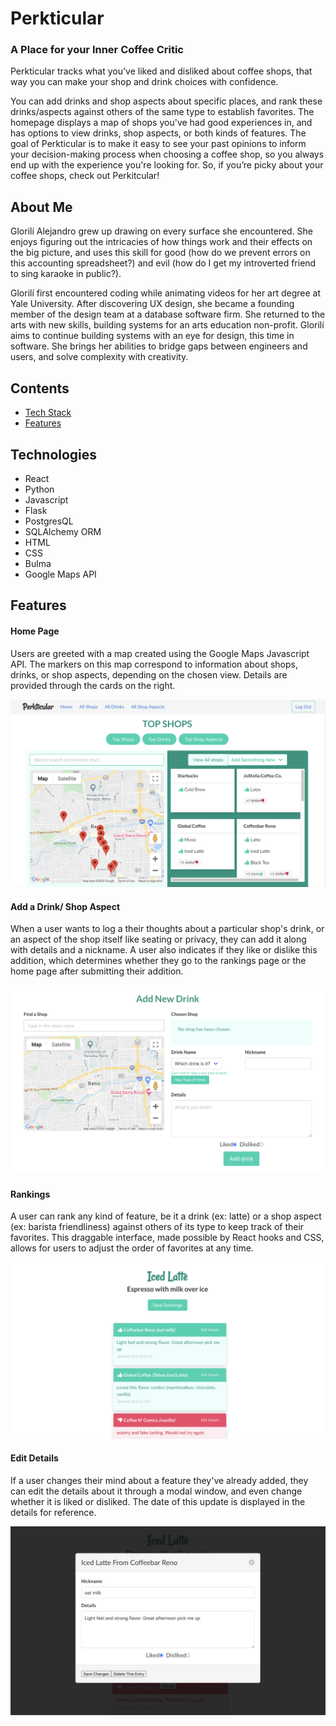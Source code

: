# Perkticular
### A Place for your Inner Coffee Critic
Perkticular tracks what you’ve liked and disliked about coffee shops, that way you can make your shop and drink choices with confidence. 

You can add drinks and shop aspects about specific places, and rank these drinks/aspects against others of the same type to establish favorites. The homepage displays a map of shops you've had good experiences in, and has options to view drinks, shop aspects, or both kinds of features. The goal of Perkticular is to make it easy to see your past opinions to inform your decision-making process when choosing a coffee shop, so you always end up with the experience you're looking for. So, if you’re picky about your coffee shops, check out Perkitcular!

## About Me
Glorilí Alejandro grew up drawing on every surface she encountered. She enjoys figuring out the intricacies of how things work and their effects on the big picture, and uses this skill for good (how do we prevent errors on this accounting spreadsheet?) and evil (how do I get my introverted friend to sing karaoke in public?). 

Glorilí first encountered coding while animating videos for her art degree at Yale University. After discovering UX design, she became a founding member of the design team at a database software firm. She returned to the arts with new skills, building systems for an arts education non-profit. Glorilí aims to continue building systems with an eye for design, this time in software. She brings her abilities to bridge gaps between engineers and users, and solve complexity with creativity.

## Contents
* [Tech Stack](#tech-stack)
* [Features](#features)

## <a name="tech-stack"></a>Technologies
* React
* Python
* Javascript
* Flask
* PostgresQL
* SQLAlchemy ORM
* HTML
* CSS
* Bulma
* Google Maps API

## <a name="features"></a> Features

#### Home Page
Users are greeted with a map created using the Google Maps Javascript API. The markers on this map correspond to information about shops, drinks, or shop aspects, depending on the chosen view. Details are provided through the cards on the right. 

![home page](/images_for_readme/homepage.png)

#### Add a Drink/ Shop Aspect
When a user wants to log a their thoughts about a particular shop's drink, or an aspect of the shop itself like seating or privacy, they can add it along with details and a nickname. A user also indicates if they like or dislike this addition, which determines whether they go to the rankings page or the home page after submitting their addition.

![add a new drink or shop aspect](/images_for_readme/add-new.png)

#### Rankings
A user can rank any kind of feature, be it a drink (ex: latte) or a shop aspect (ex: barista friendliness) against others of its type to keep track of their favorites. This draggable interface, made possible by React hooks and CSS, allows for users to adjust the order of favorites at any time.

![rankings](/images_for_readme/rankings.png)

#### Edit Details
If a user changes their mind about a feature they've already added, they can edit the details about it through a modal window, and even change whether it is liked or disliked. The date of this update is displayed in the details for reference.

![edit details](/images_for_readme/edit-details.png)


